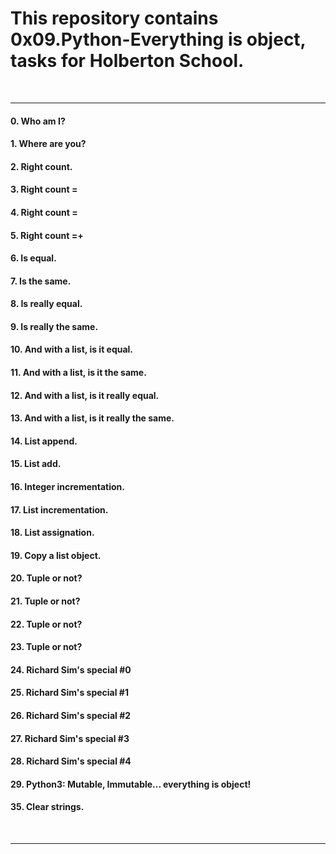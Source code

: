 <h1>This repository contains 0x09.Python-Everything is object, tasks for Holberton School.</h1>
<br>
<hr>
<h4>0. Who am I? </h4>
<h4>1. Where are you?</h4>
<h4>2. Right count.</h4>
<h4>3. Right count =</h4>
<h4>4. Right count =</h4>
<h4>5. Right count =+</h4>
<h4>6. Is equal.</h4>
<h4>7. Is the same.</h4>
<h4>8. Is really equal.</h4>
<h4>9. Is really the same.</h4>
<h4>10. And with a list, is it equal.</h4>
<h4>11. And with a list, is it the same.</h4>
<h4>12. And with a list, is it really equal.</h4>
<h4>13. And with a list, is it really the same.</h4>
<h4>14. List append.</h4>
<h4>15. List add.</h4>
<h4>16. Integer incrementation.</h4>
<h4>17. List incrementation.</h4>
<h4>18. List assignation.</h4>
<h4>19. Copy a list object.</h4>
<h4>20. Tuple or not?</h4>
<h4>21. Tuple or not?</h4>
<h4>22. Tuple or not?</h4>
<h4>23. Tuple or not?</h4>
<h4>24. Richard Sim's special #0</h4>
<h4>25. Richard Sim's special #1</h4>
<h4>26. Richard Sim's special #2</h4>
<h4>27. Richard Sim's special #3</h4>
<h4>28. Richard Sim's special #4</h4>
<h4>29. Python3: Mutable, Immutable... everything is object!</h4>
<h4>35. Clear strings.</h4>
<br>
<hr>